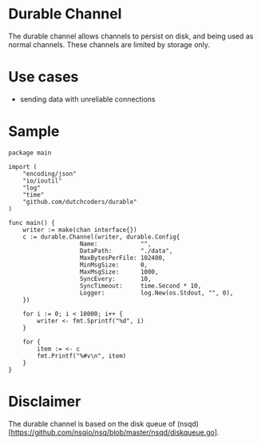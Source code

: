 # Durable Channel

The durable channel allows channels to persist on disk, and being used as normal channels. These channels are limited by storage only.

# Use cases

* sending data with unreliable connections 

# Sample

```
package main

import (
    "encoding/json"
    "io/ioutil"
    "log"
    "time"
    "github.com/dutchcoders/durable"
)

func main() {
    writer := make(chan interface{})
    c := durable.Channel(writer, durable.Config{
                    Name:            "",
                    DataPath:        "./data",
                    MaxBytesPerFile: 102400,
                    MinMsgSize:      0,
                    MaxMsgSize:      1000,
                    SyncEvery:       10,
                    SyncTimeout:     time.Second * 10,
                    Logger:          log.New(os.Stdout, "", 0),
    })

    for i := 0; i < 10000; i++ {
        writer <- fmt.Sprintf("%d", i)
    }

    for {
        item := <- c
        fmt.Printf("%#v\n", item)
    }
}

```

# Disclaimer

The durable channel is based on the disk queue of (nsqd)[https://github.com/nsqio/nsq/blob/master/nsqd/diskqueue.go].


